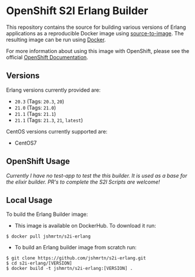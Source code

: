# OpenShift S2I Erlang  Builder

This repository contains the source for building various versions of
Erlang applications as a reproducible Docker image using
[source-to-image](https://github.com/openshift/source-to-image).
The resulting image can be run using [Docker](http://www.docker.com).

For more information about using this image with OpenShift, please see the
official [OpenShift
Documentation](https://docs.openshift.org/latest/architecture/core_concepts/builds_and_image_streams.html#source-build).

## Versions

Erlang versions currently provided are:

* `20.3` (Tags: `20.3`, `20`)
* `21.0` (Tags: `21.0`)
* `21.1` (Tags: `21.1`)
* `21.1` (Tags: `21.3`, `21`, `latest`)

CentOS versions currently supported are:
* CentOS7

## OpenShift Usage

*Currently I have no test-app to test the this builder. It is used as a base for
the elixir builder. PR's to complete the S2I Scripts are welcome!*

<!--
To build an Erlang image:

1. Clone this repo and enter into the directory
  ```
  git clone git@github.com:jshmrtn/s2i-erlang.git
  cd s2i-erlang
  ```

1. Install the example image stream configuration into OpenShift
  ```
  oc create -f imagestream.json
  ```

1. Create the application
  1. WebUI - Navigate to the project, click 'Add to Project' and search for
     the new builder image, select it and populate the fields to create your
     application
  1. Command Line -
    ```
    oc new-app --image-stream=erlang --code https://your.git/repo
    ```
-->

## Local Usage

To build the Erlang Builder image:

* This image is available on DockerHub. To download it run:

```
$ docker pull jshmrtn/s2i-erlang
```

* To build an Erlang builder image from scratch run:

```
$ git clone https://github.com/jshmrtn/s2i-erlang.git
$ cd s2i-erlang/[VERSION]
$ docker build -t jshmrtn/s2i-erlang:[VERSION] .
```
